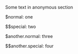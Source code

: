 Some text in anonymous section

$normal: one

$$special: two

$another.normal: three

$$another.special: four